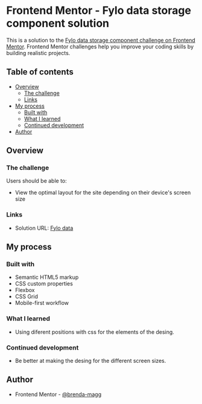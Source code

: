 # Frontend Mentor - Fylo data storage component solution

This is a solution to the [Fylo data storage component challenge on Frontend Mentor](https://www.frontendmentor.io/challenges/fylo-data-storage-component-1dZPRbV5n). Frontend Mentor challenges help you improve your coding skills by building realistic projects. 

## Table of contents

- [Overview](#overview)
  - [The challenge](#the-challenge)
  - [Links](#links)
- [My process](#my-process)
  - [Built with](#built-with)
  - [What I learned](#what-i-learned)
  - [Continued development](#continued-development)
- [Author](#author)

## Overview

### The challenge

Users should be able to:

- View the optimal layout for the site depending on their device's screen size


### Links

- Solution URL: [Fylo data](https://brenda-magg.github.io/fylo-data/)

## My process

### Built with

- Semantic HTML5 markup
- CSS custom properties
- Flexbox
- CSS Grid
- Mobile-first workflow

### What I learned

- Using diferent positions with css for the elements of the desing.

### Continued development

- Be better at making the desing for the different screen sizes.

## Author

- Frontend Mentor - [@brenda-magg](https://www.frontendmentor.io/profile/brenda-magg)